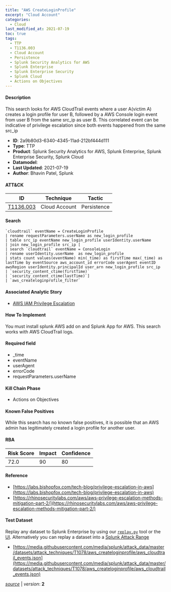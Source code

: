 ```yaml
---
title: "AWS CreateLoginProfile"
excerpt: "Cloud Account"
categories:
  - Cloud
last_modified_at: 2021-07-19
toc: true
tags:
  - TTP
  - T1136.003
  - Cloud Account
  - Persistence
  - Splunk Security Analytics for AWS
  - Splunk Enterprise
  - Splunk Enterprise Security
  - Splunk Cloud
  - Actions on Objectives
---
```




#### Description

This search looks for AWS CloudTrail events where a user A(victim A) creates a login profile for user B, followed by a AWS Console login event from user B from the same src_ip as user B. This correlated event can be indicative of privilege escalation since both events happened from the same src_ip

- **ID**: 2a9b80d3-6340-4345-11ad-212bf444d111
- **Type**: TTP
- **Product**: Splunk Security Analytics for AWS, Splunk Enterprise, Splunk Enterprise Security, Splunk Cloud
- **Datamodel**: 
- **Last Updated**: 2021-07-19
- **Author**: Bhavin Patel, Splunk


#### ATT&CK

| ID          | Technique   | Tactic       |
| ----------- | ----------- |--------------|
| [T1136.003](https://attack.mitre.org/techniques/T1136/003/) | Cloud Account | Persistence |


#### Search

```
`cloudtrail` eventName = CreateLoginProfile 
| rename requestParameters.userName as new_login_profile 
| table src_ip eventName new_login_profile userIdentity.userName  
| join new_login_profile src_ip [
| search `cloudtrail` eventName = ConsoleLogin 
| rename userIdentity.userName  as new_login_profile 
| stats count values(eventName) min(_time) as firstTime max(_time) as lastTime by eventSource aws_account_id errorCode userAgent eventID awsRegion userIdentity.principalId user_arn new_login_profile src_ip 
| `security_content_ctime(firstTime)` 
| `security_content_ctime(lastTime)`] 
| `aws_createloginprofile_filter`
```

#### Associated Analytic Story
* [AWS IAM Privilege Escalation](/stories/aws_iam_privilege_escalation)


#### How To Implement
You must install splunk AWS add on and Splunk App for AWS. This search works with AWS CloudTrail logs.

#### Required field
* _time
* eventName
* userAgent
* errorCode
* requestParameters.userName


#### Kill Chain Phase
* Actions on Objectives


#### Known False Positives
While this search has no known false positives, it is possible that an AWS admin has legitimately created a login profile for another user.



#### RBA

| Risk Score  | Impact      | Confidence   |
| ----------- | ----------- |--------------|
| 72.0 | 90 | 80 |



#### Reference

* [https://labs.bishopfox.com/tech-blog/privilege-escalation-in-aws](https://labs.bishopfox.com/tech-blog/privilege-escalation-in-aws)
* [https://rhinosecuritylabs.com/aws/aws-privilege-escalation-methods-mitigation-part-2/](https://rhinosecuritylabs.com/aws/aws-privilege-escalation-methods-mitigation-part-2/)



#### Test Dataset
Replay any dataset to Splunk Enterprise by using our [`replay.py`](https://github.com/splunk/attack_data#using-replaypy) tool or the [UI](https://github.com/splunk/attack_data#using-ui).
Alternatively you can replay a dataset into a [Splunk Attack Range](https://github.com/splunk/attack_range#replay-dumps-into-attack-range-splunk-server)

* [https://media.githubusercontent.com/media/splunk/attack_data/master/datasets/attack_techniques/T1078/aws_createloginprofile/aws_cloudtrail_events.json](https://media.githubusercontent.com/media/splunk/attack_data/master/datasets/attack_techniques/T1078/aws_createloginprofile/aws_cloudtrail_events.json)



[*source*](https://github.com/splunk/security_content/tree/develop/detections/cloud/aws_createloginprofile.yml) \| *version*: **2**